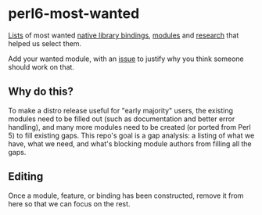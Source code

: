 # perl6-most-wanted

[Lists](most-wanted/README-wanted.md) of most wanted
[native library bindings](most-wanted/bindings.md),
[modules](most-wanted/modules.md) and
[research](data-sources/README-sources.md) that helped us select them.

Add your wanted module, with an [issue](https://github.com/perl6/perl6-most-wanted/issues) to justify why you think someone
should work on that.

## Why do this?

To make a distro release useful for "early majority" users, the existing
modules need to be filled out (such as documentation and better error handling), and
many more modules need to be created (or ported from Perl 5) to fill existing
gaps.  This repo's goal is a gap analysis: a listing of what we have, what we
need, and what's blocking module authors from filling all the gaps.


## Editing

Once a module, feature, or binding has been constructed, remove it
from here so that we can focus on the rest.
